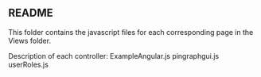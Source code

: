 ## README
This folder contains the javascript files for each corresponding page in the Views folder. 

Description of each controller:
ExampleAngular.js
pingraphgui.js
userRoles.js
